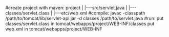 #create project with maven:
    project
       |
       |---src/servlet.java
       |
       |---classes/servlet.class
       |
       |---etc/web.xml
#compile:
    javac -classpath /path/to/tomcat/lib/servlet-api.jar -d classes /path/to/servlet.java
#run:
    put classes/servlet.class in tomcat/webapps/project/WEB-INF/classes
    put web.xml in tomcat/webapps/project/WEB-INF
